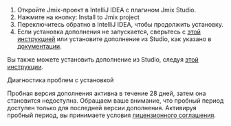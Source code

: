 1. Откройте Jmix-проект в IntelliJ IDEA с плагином Jmix Studio.
2. Нажмите на кнопку: Install to Jmix project
3. Переключитесь обратно в IntelliJ IDEA, чтобы продолжить установку.
4. Если установка дополнения не запускается, сверьтесь с [этой инструкцией]() или установите дополнение из Studio, как указано в [документации]().

Вы также можете установить дополнение из Studio, следуя [этой инструкции](https://docs.jmix.io/jmix/latest/add-ons.html#installation).

Диагностика проблем с установкой

Пробная версия дополнения активна в течение 28 дней, затем она становится недоступна. Обращаем ваше внимание, что пробный период доступен только для последней версии дополнения. Активируя пробный период, вы принимаете условия [лицензионного соглашения]().
